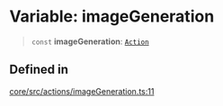 # Variable: imageGeneration

> `const` **imageGeneration**: [`Action`](../interfaces/Action.md)

## Defined in

[core/src/actions/imageGeneration.ts:11](https://github.com/ai16z/eliza/blob/c96957e5a5d17e343b499dd4d46ce403856ac5bc/core/src/actions/imageGeneration.ts#L11)
